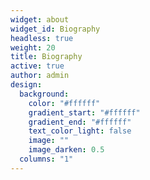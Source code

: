 ```yaml
---
widget: about
widget_id: Biography
headless: true
weight: 20
title: Biography
active: true
author: admin
design:
  background:
    color: "#ffffff"
    gradient_start: "#ffffff"
    gradient_end: "#ffffff"
    text_color_light: false
    image: ""
    image_darken: 0.5
  columns: "1"
---
```

